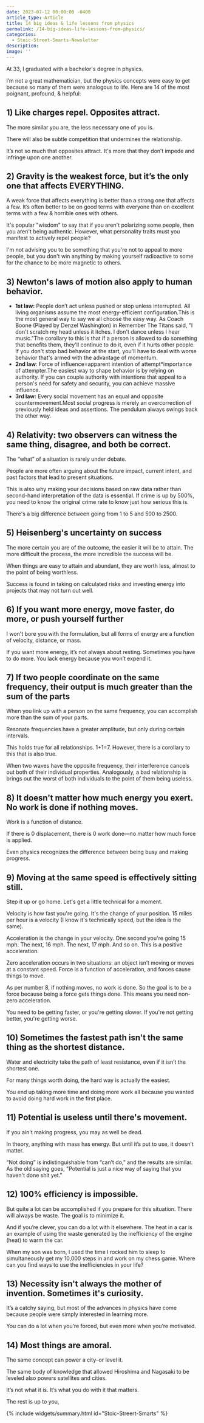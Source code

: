 ```yaml
---
date: 2023-07-12 00:00:00 -0400
article_type: Article
title: 14 big ideas & life lessons from physics
permalink: /14-big-ideas-life-lessons-from-physics/
categories:
  - Stoic-Street-Smarts-Newsletter
description:
image: ''
---
```

At 33, I graduated with a bachelor's degree in physics.

I’m not a great mathematician, but the physics concepts were easy to get because so many of them were analogous to life. Here are 14 of the most poignant, profound, & helpful:

## 1) Like charges repel. Opposites attract.​

The more similar you are, the less necessary one of you is.

There will also be subtle competition that undermines the relationship.

It’s not so much that opposites attract. It's more that they don’t impede and infringe upon one another.

## 2) Gravity is the weakest force, but it’s the only one that affects EVERYTHING.​

A weak force that affects everything is better than a strong one that affects a few. It’s often better to be on good terms with everyone than on excellent terms with a few & horrible ones with others.

It's popular "wisdom" to say that if you aren't polarizing some people, then you aren't being authentic. However, what personality traits must you manifest to actively repel people?

I'm not advising you to be something that you're not to appeal to more people, but you don't win anything by making yourself radioactive to some for the chance to be more magnetic to others.

## 3) Newton's laws of motion also apply to human behavior.

* **1st law:**&nbsp;People don’t act unless pushed or stop unless interrupted. All living organisms assume the most energy-efficient configuration.​This is the most general way to say we all choose the easy way. As Coach Boone (Played by Denzel Washington) in Remember The Titans said, "I don't scratch my head unless it itches. I don't dance unless I hear music."​The corollary to this is that if a person is allowed to do something that benefits them, they'll continue to do it, even if it hurts other people. If you don't stop bad behavior at the start, you'll have to deal with worse behavior that's armed with the advantage of momentum.​
* **2nd law**: Force of influence=apparent intention of attempt\*importance of attempter.​The easiest way to shape behavior is by relying on authority. If you can couple authority with intentions that appeal to a person's need for safety and security, you can achieve massive influence.
* **3rd law:**&nbsp;Every social movement has an equal and opposite countermovement.​Most social progress is merely an overcorrection of previously held ideas and assertions. The pendulum always swings back the other way.

## 4) Relativity: two observers can witness the same thing, disagree, and both be correct.

The “what” of a situation is rarely under debate.

People are more often arguing about the future impact, current intent, and past factors that lead to present situations.

This is also why making your decisions based on raw data rather than second-hand interpretation of the data is essential. If crime is up by 500%, you need to know the original crime rate to know just how serious this is.

There's a big difference between going from 1 to 5 and 500 to 2500.

## 5) Heisenberg's uncertainty on success

The more certain you are of the outcome, the easier it will be to attain. The more difficult the process, the more incredible the success will be.

When things are easy to attain and abundant, they are worth less, almost to the point of being worthless.

Success is found in taking on calculated risks and investing energy into projects that may not turn out well.

## 6) If you want more energy, move faster, do more, or push yourself further

I won't bore you with the formulation, but all forms of energy are a function of velocity, distance, or mass.

If you want more energy, it’s not always about resting. Sometimes you have to do more. You lack energy because you won’t expend it.

## 7) If two people coordinate on the same frequency, their output is much greater than the sum of the parts

When you link up with a person on the same frequency, you can accomplish more than the sum of your parts.

Resonate frequencies have a greater amplitude, but only during certain intervals.

This holds true for all relationships. 1+1=7. However, there is a corollary to this that is also true.

When two waves have the opposite frequency, their interference cancels out both of their individual properties. Analogously, a bad relationship is brings out the worst of both individuals to the point of them being useless.

## 8) It doesn't matter how much energy you exert. No work is done if nothing moves.

Work is a function of distance.

If there is 0 displacement, there is 0 work done—no matter how much force is applied.

Even physics recognizes the difference between being busy and making progress.

## 9) Moving at the same speed is effectively sitting still.

Step it up or go home. Let's get a little technical for a moment.

Velocity is how fast you're going. It's the change of your position. 15 miles per hour is a velocity (I know it's technically speed, but the idea is the same).

Acceleration is the change in your velocity. One second you're going 15 mph. The next, 16 mph. The next, 17 mph. And so on. This is a positive acceleration.

Zero acceleration occurs in two situations: an object isn’t moving or moves at a constant speed. Force is a function of acceleration, and forces cause things to move.

As per number 8, if nothing moves, no work is done. So the goal is to be a force because being a force gets things done. This means you need non-zero acceleration.

You need to be getting faster, or you're getting slower. If you're not getting better, you're getting worse.

## 10) Sometimes the fastest path isn't the same thing as the shortest distance.

Water and electricity take the path of least resistance, even if it isn’t the shortest one.

For many things worth doing, the hard way is actually the easiest.

You end up taking more time and doing more work all because you wanted to avoid doing hard work in the first place.

## 11) Potential is useless until there's movement.

If you ain't making progress, you may as well be dead.

In theory, anything with mass has energy. But until it’s put to use, it doesn’t matter.

“Not doing” is indistinguishable from “can’t do,” and the results are similar. As the old saying goes, "Potential is just a nice way of saying that you haven't done shit yet."

## 12) 100% efficiency is impossible.

But quite a lot can be accomplished if you prepare for this situation. There will always be waste. The goal is to minimize it.

And if you’re clever, you can do a lot with it elsewhere. The heat in a car is an example of using the waste generated by the inefficiency of the engine (heat) to warm the car.

When my son was born, I used the time I rocked him to sleep to simultaneously get my 10,000 steps in and work on my chess game. Where can you find ways to use the inefficiencies in your life?

## 13) Necessity isn't always the mother of invention. Sometimes it's curiosity.

It’s a catchy saying, but most of the advances in physics have come because people were simply interested in learning more.

You can do a lot when you’re forced, but even more when you’re motivated.

## 14) Most things are amoral.

The same concept can power a city–or level it.

The same body of knowledge that allowed Hiroshima and Nagasaki to be leveled also powers satellites and cities.

It’s not what it is. It’s what you do with it that matters.

The rest is up to you,

{% include widgets/summary.html id="Stoic-Streert-Smarts" %}